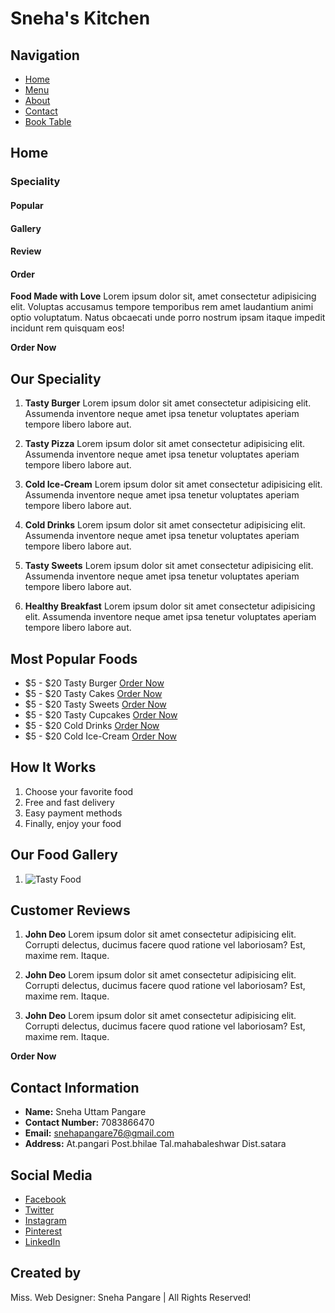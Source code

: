 # Sneha's Kitchen

## Navigation
- [Home](#)
- [Menu](#)
- [About](#)
- [Contact](#)
- [Book Table](#)

## Home
### Speciality
#### Popular
#### Gallery
#### Review
#### Order

**Food Made with Love**
Lorem ipsum dolor sit, amet consectetur adipisicing elit. Voluptas accusamus tempore temporibus rem amet laudantium animi optio voluptatum. Natus obcaecati unde porro nostrum ipsam itaque impedit incidunt rem quisquam eos!

**Order Now**

## Our Speciality
1. **Tasty Burger**
   Lorem ipsum dolor sit amet consectetur adipisicing elit. Assumenda inventore neque amet ipsa tenetur voluptates aperiam tempore libero labore aut.

2. **Tasty Pizza**
   Lorem ipsum dolor sit amet consectetur adipisicing elit. Assumenda inventore neque amet ipsa tenetur voluptates aperiam tempore libero labore aut.

3. **Cold Ice-Cream**
   Lorem ipsum dolor sit amet consectetur adipisicing elit. Assumenda inventore neque amet ipsa tenetur voluptates aperiam tempore libero labore aut.

4. **Cold Drinks**
   Lorem ipsum dolor sit amet consectetur adipisicing elit. Assumenda inventore neque amet ipsa tenetur voluptates aperiam tempore libero labore aut.

5. **Tasty Sweets**
   Lorem ipsum dolor sit amet consectetur adipisicing elit. Assumenda inventore neque amet ipsa tenetur voluptates aperiam tempore libero labore aut.

6. **Healthy Breakfast**
   Lorem ipsum dolor sit amet consectetur adipisicing elit. Assumenda inventore neque amet ipsa tenetur voluptates aperiam tempore libero labore aut.

## Most Popular Foods
- $5 - $20 Tasty Burger [Order Now](#)
- $5 - $20 Tasty Cakes [Order Now](#)
- $5 - $20 Tasty Sweets [Order Now](#)
- $5 - $20 Tasty Cupcakes [Order Now](#)
- $5 - $20 Cold Drinks [Order Now](#)
- $5 - $20 Cold Ice-Cream [Order Now](#)

## How It Works
1. Choose your favorite food
2. Free and fast delivery
3. Easy payment methods
4. Finally, enjoy your food

## Our Food Gallery
1. ![Tasty Food](![Capture2](https://github.com/snehapangare/cafe_management/assets/154306103/81592fe9-1393-46ae-a591-df47e6034135))



## Customer Reviews
1. **John Deo**
   Lorem ipsum dolor sit amet consectetur adipisicing elit. Corrupti delectus, ducimus facere quod ratione vel laboriosam? Est, maxime rem. Itaque.

2. **John Deo**
   Lorem ipsum dolor sit amet consectetur adipisicing elit. Corrupti delectus, ducimus facere quod ratione vel laboriosam? Est, maxime rem. Itaque.

3. **John Deo**
   Lorem ipsum dolor sit amet consectetur adipisicing elit. Corrupti delectus, ducimus facere quod ratione vel laboriosam? Est, maxime rem. Itaque.

**Order Now**

## Contact Information
- **Name:** Sneha Uttam Pangare
- **Contact Number:** 7083866470
- **Email:** snehapangare76@gmail.com
- **Address:** At.pangari Post.bhilae Tal.mahabaleshwar Dist.satara

## Social Media
- [Facebook](#)
- [Twitter](#)
- [Instagram](#)
- [Pinterest](#)
- [LinkedIn](#)

## Created by
Miss. Web Designer: Sneha Pangare | All Rights Reserved!






